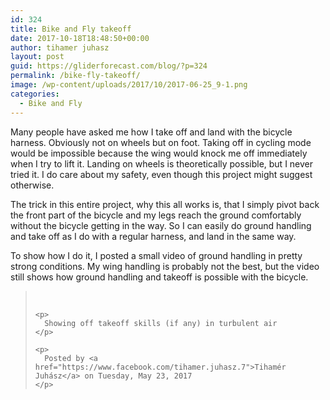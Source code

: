 ```yaml
---
id: 324
title: Bike and Fly takeoff
date: 2017-10-18T18:48:50+00:00
author: tihamer juhasz
layout: post
guid: https://gliderforecast.com/blog/?p=324
permalink: /bike-fly-takeoff/
image: /wp-content/uploads/2017/10/2017-06-25_9-1.png
categories:
  - Bike and Fly
---
```

<div id="fb-root">
</div>


  
Many people have asked me how I take off and land with the bicycle harness. Obviously not on wheels but on foot. Taking off in cycling mode would be impossible because the wing would knock me off immediately when I try to lift it. Landing on wheels is theoretically possible, but I never tried it. I do care about my safety, even though this project might suggest otherwise.

The trick in this entire project, why this all works is, that I simply pivot back the front part of the bicycle and my legs reach the ground comfortably without the bicycle getting in the way. So I can easily do ground handling and take off as I do with a regular harness, and land in the same way.

To show how I do it, I posted a small video of ground handling in pretty strong conditions. My wing handling is probably not the best, but the video still shows how ground handling and takeoff is possible with the bicycle.

<div class="fb-video" data-href="https://www.facebook.com/tihamer.juhasz.7/videos/1984084665155746/" data-width="500" data-show-text="false">
  <blockquote class="fb-xfbml-parse-ignore" cite="https://www.facebook.com/tihamer.juhasz.7/videos/1984084665155746/">
    <p>
      &nbsp;
    </p>
    
    <p>
      Showing off takeoff skills (if any) in turbulent air
    </p>
    
    <p>
      Posted by <a href="https://www.facebook.com/tihamer.juhasz.7">Tihamér Juhász</a> on Tuesday, May 23, 2017
    </p>
  </blockquote>
</div>